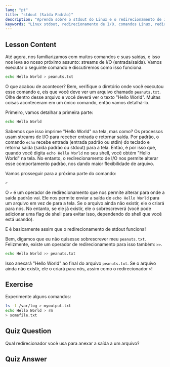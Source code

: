 ```yaml
---
lang: "pt"
title: "stdout (Saída Padrão)"
description: "Aprenda sobre o stdout do Linux e o redirecionamento de I/O. Entenda como redirecionar a saída de comandos para arquivos usando os operadores > e >>. Comece sua jornada no Linux hoje!"
keywords: "Linux stdout, redirecionamento de I/O, comandos Linux, redirecionar saída, tutorial Linux, Linux para iniciantes, guia Linux, shell scripting"
---
```


## Lesson Content

Até agora, nos familiarizamos com muitos comandos e suas saídas, e isso nos leva ao nosso próximo assunto: streams de I/O (entrada/saída). Vamos executar o seguinte comando e discutiremos como isso funciona.

```bash
echo Hello World > peanuts.txt
```

O que acabou de acontecer? Bem, verifique o diretório onde você executou esse comando e, eis que você deve ver um arquivo chamado `peanuts.txt`. Olhe dentro desse arquivo e você deverá ver o texto "Hello World". Muitas coisas aconteceram em um único comando, então vamos detalhá-lo.

Primeiro, vamos detalhar a primeira parte:

```bash
echo Hello World
```

Sabemos que isso imprime "Hello World" na tela, mas como? Os processos usam streams de I/O para receber entrada e retornar saída. Por padrão, o comando `echo` recebe entrada (entrada padrão ou stdin) do teclado e retorna saída (saída padrão ou stdout) para a tela. Então, é por isso que, quando você digita `echo Hello World` no seu shell, você obtém "Hello World" na tela. No entanto, o redirecionamento de I/O nos permite alterar esse comportamento padrão, nos dando maior flexibilidade de arquivo.

Vamos prosseguir para a próxima parte do comando:

```bash
>
```

O `>` é um operador de redirecionamento que nos permite alterar para onde a saída padrão vai. Ele nos permite enviar a saída de `echo Hello World` para um arquivo em vez de para a tela. Se o arquivo ainda não existir, ele o criará para nós. No entanto, se ele já existir, ele o sobrescreverá (você pode adicionar uma flag de shell para evitar isso, dependendo do shell que você está usando).

E é basicamente assim que o redirecionamento de stdout funciona!

Bem, digamos que eu não quisesse sobrescrever meu `peanuts.txt`. Felizmente, existe um operador de redirecionamento para isso também: `>>`.

```bash
echo Hello World >> peanuts.txt
```

Isso anexará "Hello World" ao final do arquivo `peanuts.txt`. Se o arquivo ainda não existir, ele o criará para nós, assim como o redirecionador `>`!

## Exercise

Experimente alguns comandos:

```bash
ls -l /var/log > myoutput.txt
echo Hello World > rm
> somefile.txt
```

## Quiz Question

Qual redirecionador você usa para anexar a saída a um arquivo?

## Quiz Answer

> >
